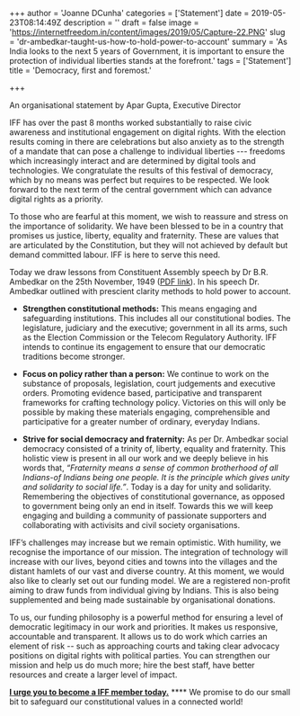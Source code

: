 +++
author = 'Joanne DCunha'
categories = ['Statement']
date = 2019-05-23T08:14:49Z
description = ''
draft = false
image = 'https://internetfreedom.in/content/images/2019/05/Capture-22.PNG'
slug = 'dr-ambedkar-taught-us-how-to-hold-power-to-account'
summary = 'As India looks to the next 5 years of Government, it is important to ensure the protection of individual liberties stands at the forefront.'
tags = ['Statement']
title = 'Democracy, first and foremost.'

+++


An organisational statement by Apar Gupta, Executive Director

IFF has over the past 8 months worked substantially to raise civic awareness and institutional engagement on digital rights. With the election results coming in there are celebrations but also anxiety as to the strength of a mandate that can pose a challenge to individual liberties --- freedoms which increasingly interact and are determined by digital tools and technologies. We congratulate the results of this festival of democracy, which by no means was perfect but requires to be respected. We look forward to the next term of the central government which can advance digital rights as a priority.

To those who are fearful at this moment, we wish to reassure and stress on the importance of solidarity. We have been blessed to be in a country that promises us justice, liberty, equality and fraternity. These are values that are articulated by the Constitution, but they will not achieved by default but demand committed labour. IFF is here to serve this need.

Today we draw lessons from Constituent Assembly speech by Dr B.R. Ambedkar on the 25th November, 1949 ([PDF link](https://www.mea.gov.in/Images/attach/amb/Volume_06.pdf)). In his speech Dr. Ambedkar outlined with prescient clarity methods to hold power to account.

* **Strengthen constitutional methods:** This means engaging and safeguarding institutions. This includes all our constitutional bodies. The legislature, judiciary and the executive; government in all its arms, such as the Election Commission or the Telecom Regulatory Authority. IFF intends to continue its engagement to ensure that our democratic traditions become stronger.

* **Focus on policy rather than a person:** We continue to work on the substance of proposals, legislation, court judgements and executive orders. Promoting evidence based, participative and transparent frameworks for crafting technology policy. Victories on this will only be possible by making these materials engaging, comprehensible and participative for a greater number of ordinary, everyday Indians.

* **Strive for social democracy and fraternity:** As per Dr. Ambedkar social democracy consisted of a trinity of, liberty, equality and fraternity. This holistic view is present in all our work and we deeply believe in his words that, *“Fraternity means a sense of common brotherhood of all Indians-of Indians being one people. It is the principle which gives unity and solidarity to social life.”*. Today is a day for unity and solidarity. Remembering the objectives of constitutional governance, as opposed to government being only an end in itself. Towards this we will keep engaging and building a community of passionate supporters and collaborating with activisits and civil society organisations.

IFF’s challenges may increase but we remain optimistic. With humility, we recognise the importance of our mission. The integration of technology will increase with our lives, beyond cities and towns into the villages and the distant hamlets of our vast and diverse country. At this moment, we would also like to clearly set out our funding model. We are a registered non-profit aiming to draw funds from individual giving by Indians. This is also being supplemented and being made sustainable by organisational donations.

To us, our funding philosophy is a powerful method for ensuring a level of democratic legitimacy in our work and priorities. It makes us responsive, accountable and transparent. It allows us to do work which carries an element of risk -- such as approaching courts and taking clear advocacy positions on digital rights with political parties. You can strengthen our mission and help us do much more; hire the best staff, have better resources and create a larger level of impact.

[**I urge you to become a IFF member today.**](https://internetfreedom.in/donate/) **** We promise to do our small bit to safeguard our constitutional values in a connected world!


